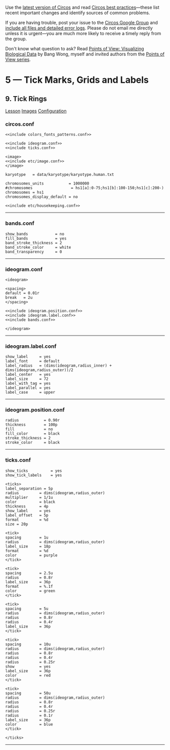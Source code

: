 Use the [latest version of Circos](/software/download/circos/) and read
[Circos best
practices](/documentation/tutorials/reference/best_practices/)—these list
recent important changes and identify sources of common problems.

If you are having trouble, post your issue to the [Circos Google
Group](https://groups.google.com/group/circos-data-visualization) and [include
all files and detailed error logs](/support/support/). Please do not email me
directly unless it is urgent—you are much more likely to receive a timely
reply from the group.

Don't know what question to ask? Read [Points of View: Visualizing Biological
Data](https://www.nature.com/nmeth/journal/v9/n12/full/nmeth.2258.html) by
Bang Wong, myself and invited authors from the [Points of View
series](https://mk.bcgsc.ca/pointsofview).

# 5 — Tick Marks, Grids and Labels

## 9\. Tick Rings

[Lesson](/documentation/tutorials/ticks_and_labels/rings/lesson)
[Images](/documentation/tutorials/ticks_and_labels/rings/images)
[Configuration](/documentation/tutorials/ticks_and_labels/rings/configuration)

### circos.conf

    
    
    <<include colors_fonts_patterns.conf>>
    
    <<include ideogram.conf>>
    <<include ticks.conf>>
    
    <image>
    <<include etc/image.conf>>
    </image>
    
    karyotype   = data/karyotype/karyotype.human.txt
    
    chromosomes_units           = 1000000
    #chromosomes                 = hs1[a]:0-75;hs1[b]:100-150;hs1[c]:200-)
    chromosomes = hs1
    chromosomes_display_default = no
    
    <<include etc/housekeeping.conf>>
    

  

* * *

### bands.conf

    
    
    show_bands            = no
    fill_bands            = yes
    band_stroke_thickness = 2
    band_stroke_color     = white
    band_transparency     = 0
    

  

* * *

### ideogram.conf

    
    
    <ideogram>
    
    <spacing>
    default = 0.01r
    break   = 2u
    </spacing>
    
    <<include ideogram.position.conf>>
    <<include ideogram.label.conf>>
    <<include bands.conf>>
    
    </ideogram>
    
    

  

* * *

### ideogram.label.conf

    
    
    show_label     = yes
    label_font     = default
    label_radius   = (dims(ideogram,radius_inner) + dims(ideogram,radius_outer))/2
    label_center   = yes
    label_size     = 72
    label_with_tag = yes
    label_parallel = yes
    label_case     = upper
    

  

* * *

### ideogram.position.conf

    
    
    radius           = 0.90r
    thickness        = 100p
    fill             = no
    fill_color       = black
    stroke_thickness = 2
    stroke_color     = black
    

  

* * *

### ticks.conf

    
    
    show_ticks          = yes
    show_tick_labels    = yes
    
    <ticks>
    label_separation = 5p
    radius         = dims(ideogram,radius_outer)
    multiplier     = 1/1u
    color          = black
    thickness      = 4p
    show_label     = yes
    label_offset   = 5p
    format         = %d
    size = 20p
    
    <tick>
    spacing        = 1u
    radius         = dims(ideogram,radius_outer)
    label_size     = 18p
    format         = %d
    color          = purple
    </tick>
    
    <tick>
    spacing        = 2.5u
    radius         = 0.8r
    label_size     = 36p
    format         = %.1f
    color          = green
    </tick>
    
    <tick>
    spacing        = 5u
    radius         = dims(ideogram,radius_outer)
    radius         = 0.8r
    radius         = 0.4r
    label_size     = 36p
    </tick>
    
    <tick>
    spacing        = 10u
    radius         = dims(ideogram,radius_outer)
    radius         = 0.8r
    radius         = 0.4r
    radius         = 0.25r
    show           = yes
    label_size     = 36p
    color          = red
    </tick>
    
    <tick>
    spacing        = 50u
    radius         = dims(ideogram,radius_outer)
    radius         = 0.8r
    radius         = 0.4r
    radius         = 0.25r
    radius         = 0.1r
    label_size     = 36p
    color          = blue
    </tick>
    
    </ticks>
    

  

* * *

